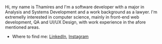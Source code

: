 Hi, my name is Thamires and I'm a software developer with a major in Analysis and Systems Development and a work background as a lawyer.
I'm extremelly interested in computer science, mainly in front-end web development, QA and UI/UX Design, with work experience in the afore mentioned areas.

- Where to find me:
[LinkedIn](https://www.linkedin.com/in/thamires-stoppelli-6ab51a175/), [Instagram](https://www.instagram.com/thamistoppelli/)

<!---
ThamiStoppelli/ThamiStoppelli is a ✨ special ✨ repository because its `README.md` (this file) appears on your GitHub profile.
You can click the Preview link to take a look at your changes.
--->
